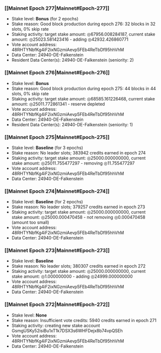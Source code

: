 ### [[Mainnet Epoch 277|Mainnet#Epoch-277]]
* Stake level: **Bonus** (for 2 epochs)
* Stake reason: Good block production during epoch 276: 32 blocks in 32 slots, 0% skip rate
* Staking activity: target stake amount: ◎67956.008284187, current stake amount: ◎25023.581423416 - adding ◎42932.426860771
* Vote account address: 48RHTYNbfKg4iF2ixNGzmiAevp5FEb4ReTbDf95hhVhM
* Data Center: 24940-DE-Falkenstein
* Resident Data Center(s): 24940-DE-Falkenstein (seniority: 2)
### [[Mainnet Epoch 276|Mainnet#Epoch-276]]
* Stake level: **Bonus**
* Stake reason: Good block production during epoch 275: 44 blocks in 44 slots, 0% skip rate
* Staking activity: target stake amount: ◎68585.161226468, current stake amount: ◎25011.772861341 - reserve depleted
* Vote account address: 48RHTYNbfKg4iF2ixNGzmiAevp5FEb4ReTbDf95hhVhM
* Data Center: 24940-DE-Falkenstein
* Resident Data Center(s): 24940-DE-Falkenstein (seniority: 1)
### [[Mainnet Epoch 275|Mainnet#Epoch-275]]
* Stake level: **Baseline** (for 3 epochs)
* Stake reason: No leader slots; 383942 credits earned in epoch 274
* Staking activity: target stake amount: ◎25000.000000000, current stake amount: ◎25011.755477297 - removing ◎11.755477297
* Vote account address: 48RHTYNbfKg4iF2ixNGzmiAevp5FEb4ReTbDf95hhVhM
* Data Center: 24940-DE-Falkenstein
### [[Mainnet Epoch 274|Mainnet#Epoch-274]]
* Stake level: **Baseline** (for 2 epochs)
* Stake reason: No leader slots; 379257 credits earned in epoch 273
* Staking activity: target stake amount: ◎25000.000000000, current stake amount: ◎25000.000470458 - not removing ◎0.000470458 (amount too small)
* Vote account address: 48RHTYNbfKg4iF2ixNGzmiAevp5FEb4ReTbDf95hhVhM
* Data Center: 24940-DE-Falkenstein
### [[Mainnet Epoch 273|Mainnet#Epoch-273]]
* Stake level: **Baseline**
* Stake reason: No leader slots; 380307 credits earned in epoch 272
* Staking activity: target stake amount: ◎25000.000000000, current stake amount: ◎1.000000000 - adding ◎24999.000000000
* Vote account address: 48RHTYNbfKg4iF2ixNGzmiAevp5FEb4ReTbDf95hhVhM
* Data Center: 24940-DE-Falkenstein
### [[Mainnet Epoch 272|Mainnet#Epoch-272]]
* Stake level: **None**
* Stake reason: Insufficient vote credits: 5940 credits earned in epoch 271
* Staking activity: creating new stake account GsmgUSKy52isiBu1xT1k7DSX3s6WHFDejx8b74vpQSEh
* Vote account address: 48RHTYNbfKg4iF2ixNGzmiAevp5FEb4ReTbDf95hhVhM
* Data Center: 24940-DE-Falkenstein